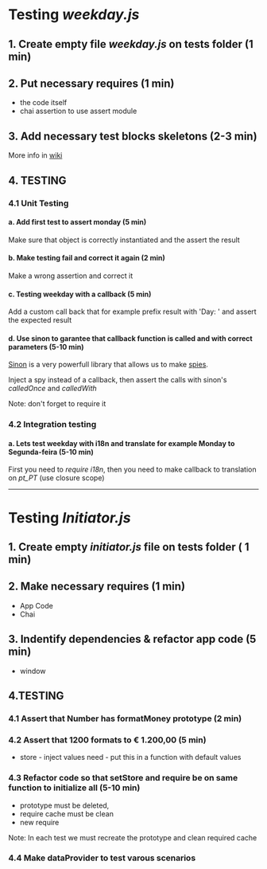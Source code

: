 # Testing *weekday.js*

## 1. Create empty file *weekday.js* on tests folder (1 min)

## 2. Put necessary requires (1 min)
  - the code itself
  - chai assertion to use assert module

## 3. Add necessary test blocks skeletons (2-3 min)

More info in [wiki](https://github.com/lpimenta-ptc/Js-unit-tests/wiki/Mocha-Basic-Blocks) 

## 4. TESTING 

### 4.1 Unit Testing

#### a. Add first test to assert monday (5 min)
  Make sure that object is correctly instantiated and the assert the result

#### b. Make testing fail and correct it again (2 min)
  Make a wrong assertion and correct it

#### c. Testing weekday with a callback (5 min)
  Add a custom call back that for example prefix result with 'Day: ' and assert the expected result

#### d. Use sinon to garantee that callback function is called and with correct parameters (5-10 min)
  [Sinon](http://sinonjs.org/) is a very powerfull library that allows us to make [spies](http://sinonjs.org/docs/#spies).
  
  Inject a spy instead of a callback, then assert the calls with sinon's *calledOnce* and *calledWith*
  
  Note: don't forget to require it

### 4.2 Integration testing

#### a. Lets test weekday with i18n and translate for example Monday to Segunda-feira (5-10 min)

  First you need to *require i18n*, then you need to make callback to translation on *pt_PT* (use closure scope)
  
  ----

# Testing *Initiator.js*

## 1. Create empty *initiator.js* file on tests folder ( 1 min)

## 2. Make necessary requires (1 min)
  * App Code
  * Chai
  
## 3. Indentify dependencies & refactor app code (5 min)
  * window
  
## 4.TESTING

### 4.1 Assert that Number has formatMoney prototype (2 min)

### 4.2 Assert that __1200__ formats to __€ 1.200,00__ (5 min)

  * store - inject values need - put this in a function with default values

### 4.3 Refactor code so that setStore and require be on same function to initialize all (5-10 min)

  * prototype must be deleted,
  * require cache must be clean
  * new require
  
Note: In each test we must recreate the prototype and clean required cache

### 4.4 Make dataProvider to test varous scenarios 
